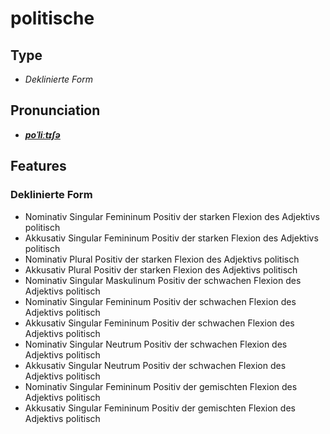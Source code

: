 # politische
## Type
- _Deklinierte Form_
## Pronunciation
- **_[poˈliːtɪʃə](https://commons.wikimedia.org/wiki/File:De-politische.ogg)_**
## Features
### Deklinierte Form
- Nominativ Singular Femininum Positiv der starken Flexion des Adjektivs politisch
- Akkusativ Singular Femininum Positiv der starken Flexion des Adjektivs politisch
- Nominativ Plural Positiv der starken Flexion des Adjektivs politisch
- Akkusativ Plural Positiv der starken Flexion des Adjektivs politisch
- Nominativ Singular Maskulinum Positiv der schwachen Flexion des Adjektivs politisch
- Nominativ Singular Femininum Positiv der schwachen Flexion des Adjektivs politisch
- Akkusativ Singular Femininum Positiv der schwachen Flexion des Adjektivs politisch
- Nominativ Singular Neutrum Positiv der schwachen Flexion des Adjektivs politisch
- Akkusativ Singular Neutrum Positiv der schwachen Flexion des Adjektivs politisch
- Nominativ Singular Femininum Positiv der gemischten Flexion des Adjektivs politisch
- Akkusativ Singular Femininum Positiv der gemischten Flexion des Adjektivs politisch
